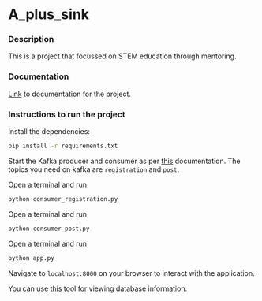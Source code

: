 # A_plus_sink

### Description
This is a project that focussed on STEM education through mentoring. 

### Documentation
[Link](https://duckduckgo.com) to documentation for the project.

### Instructions to run the project
Install the dependencies:
```sh
pip install -r requirements.txt
```

Start the Kafka producer and consumer as per [this](https://kafka.apache.org/quickstart) documentation. The topics you need on kafka are `registration` and `post`.


Open a terminal and run 
```sh
python consumer_registration.py
```

Open a terminal and run 
```sh
python consumer_post.py
```

Open a terminal and run 
```sh
python app.py
```

Navigate to `localhost:8000` on your browser to interact with the application.

You can use [this](https://sqlitebrowser.org/) tool for viewing database information.